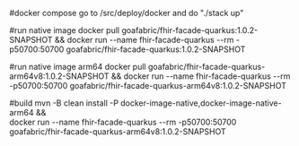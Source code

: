 #docker compose
go to /src/deploy/docker and do "./stack up"

#run native image
docker pull goafabric/fhir-facade-quarkus:1.0.2-SNAPSHOT && docker run --name fhir-facade-quarkus --rm -p50700:50700 goafabric/fhir-facade-quarkus:1.0.2-SNAPSHOT

#run native image arm64
docker pull goafabric/fhir-facade-quarkus-arm64v8:1.0.2-SNAPSHOT && docker run --name fhir-facade-quarkus --rm -p50700:50700 goafabric/fhir-facade-quarkus-arm64v8:1.0.2-SNAPSHOT
                                           
#build
mvn -B clean install -P docker-image-native,docker-image-native-arm64 && \
docker run --name fhir-facade-quarkus --rm -p50700:50700 goafabric/fhir-facade-quarkus-arm64v8:1.0.2-SNAPSHOT
